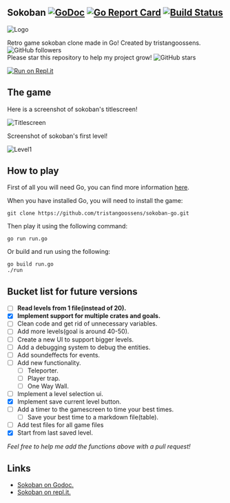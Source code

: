 ## Sokoban [![GoDoc](https://godoc.org/github.com/tristangoossens/sokoban-go?status.svg)](https://godoc.org/github.com/tristangoossens/sokoban-go) [![Go Report Card](https://goreportcard.com/badge/github.com/tristangoossens/sokoban-go)](https://goreportcard.com/report/github.com/tristangoossens/sokoban-go) [![Build Status](https://travis-ci.com/tristangoossens/sokoban-go.svg?branch=master)](https://travis-ci.com/tristangoossens/sokoban-go)

![Logo](https://github.com/tristangoossens/sokoban-go/blob/master/img/logo.png)

Retro game sokoban clone made in Go! Created by tristangoossens. ![GitHub followers](https://img.shields.io/github/followers/tristangoossens?style=social)  
Please star this repository to help my project grow! ![GitHub stars](https://img.shields.io/github/stars/tristangoossens/sokoban-go?style=social)

[![Run on Repl.it](https://repl.it/badge/github/tristangoossens/sokoban)](https://repl.it/github/tristangoossens/sokoban) 

## The game

Here is a screenshot of sokoban's titlescreen! 

![Titlescreen](https://github.com/tristangoossens/sokoban-go/blob/master/img/game-titlescreen.png)

Screenshot of sokoban's first level!

![Level1](https://github.com/tristangoossens/sokoban-go/blob/master/img/game-gamescreen.png)

## How to play

First of all you will need Go, you can find more information [here](https://golang.org/).

When you have installed Go, you will need to install the game:

```shell
git clone https://github.com/tristangoossens/sokoban-go.git
```

Then play it using the following command:

```shell
go run run.go
```

Or build and run using the following:

```
go build run.go
./run
```

## Bucket list for future versions

- [ ] **Read levels from 1 file(instead of 20).**
- [x] **Implement support for multiple crates and goals.**
- [ ] Clean code and get rid of unnecessary variables.
- [ ] Add more levels(goal is around 40-50).
- [ ] Create a new UI to support bigger levels.
- [ ] Add a debugging system to debug the entities.
- [ ] Add soundeffects for events.
- [ ] Add new functionality.
    - [ ] Teleporter.
    - [ ] Player trap.
    - [ ] One Way Wall.
- [ ] Implement a level selection ui.
- [x] Implement save current level button.
- [ ] Add a timer to the gamescreen to time your best times.
    - [ ] Save your best time to a markdown file(table).
- [ ] Add test files for all game files
- [x] Start from last saved level.

*Feel free to help me add the functions above with a pull request!*

## Links

- [Sokoban on Godoc.](https://godoc.org/github.com/tristangoossens/sokoban-go/game)
- [Sokoban on repl.it.](https://repl.it/@tristangoossens/sokoban-go)

